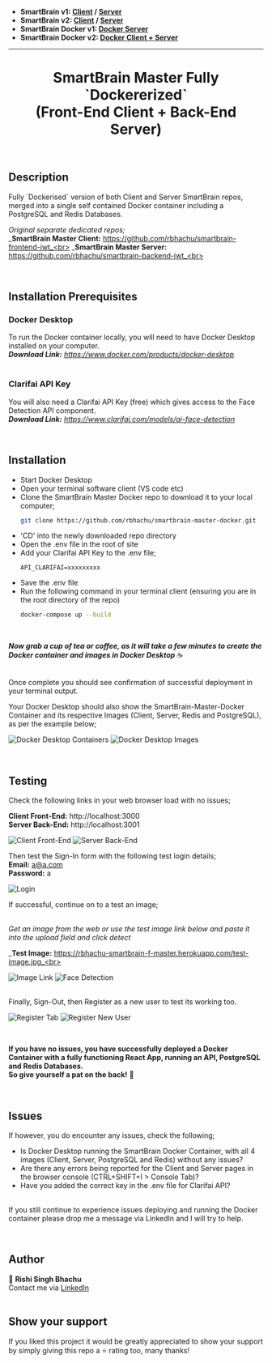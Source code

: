 - **SmartBrain v1: [Client](https://github.com/rbhachu/smartbrain-frontend/) / [Server](https://github.com/rbhachu/smartbrain-backend/)** 
- **SmartBrain v2: [Client](https://github.com/rbhachu/smartbrain-frontend-jwt/) / [Server](https://github.com/rbhachu/smartbrain-backend-jwt/)** 
- **SmartBrain Docker v1: [Docker Server](https://github.com/rbhachu/smartbrain-backend-docker)** 
- **SmartBrain Docker v2: [Docker Client + Server](https://github.com/rbhachu/smartbrain-master-docker/)** 

----

<h1 align="center">SmartBrain Master Fully `Dockererized`<br>(Front-End Client + Back-End Server)</h1>
<br>

## Description

<p>
Fully `Dockerised` version of both Client and Server SmartBrain repos, merged into a single self contained Docker container including a PostgreSQL and Redis Databases.
<br>

_Original separate dedicated repos;_<br>
_**SmartBrain Master Client:** https://github.com/rbhachu/smartbrain-frontend-jwt_<br>
_**SmartBrain Master Server:** https://github.com/rbhachu/smartbrain-backend-jwt_<br>

</p>
<br>

## Installation Prerequisites

<p>

### Docker Desktop

To run the Docker container locally, you will need to have Docker Desktop installed on your computer.<br>
_**Download Link:** https://www.docker.com/products/docker-desktop_
<br><br>

### Clarifai API Key

You will also need a Clarifai API Key (free) which gives access to the Face Detection API component.<br>
_**Download Link:** https://www.clarifai.com/models/ai-face-detection_

</p>
<br>

## Installation

<ul>

<li>
Start Docker Desktop
</li>

<li>
Open your terminal software client (VS code etc)
</li>

<li>
Clone the SmartBrain Master Docker repo to download it to your local computer;

```sh
git clone https://github.com/rbhachu/smartbrain-master-docker.git
```
</li>

<li>
'CD' into the newly downloaded repo directory
</li>

<li>
Open the .env file in the root of site
</li>

<li>
Add your Clarifai API Key to the .env file;

```env
API_CLARIFAI=xxxxxxxxx
```
</li>

<li>
Save the .env file
</li>

<li>
Run the following command in your terminal client (ensuring you are in the root directory of the repo)

```sh
docker-compose up --build
```

</li>
</ul>

<p>
<br>

_**Now grab a cup of tea or coffee, as it will take a few minutes to create the Docker container and images in Docker Desktop**_ ☕
<br>
<br>

Once complete you should see confirmation of successful deployment in your terminal output.
<br>

Your Docker Desktop should also show the SmartBrain-Master-Docker Container and its respective Images (Client, Server, Redis and PostgreSQL), as per the example below;
<br>

![Docker Desktop Containers](./imgs-readme/docker1.png)
![Docker Desktop Images](./imgs-readme/docker2.png)
</p>
<br>


## Testing
<p>
Check the following links in your web browser load with no issues;<br>

**Client Front-End:** http://localhost:3000<br>
**Server Back-End:** http://localhost:3001<br>

![Client Front-End](./imgs-readme/site-preview-front.png)
![Server Back-End](./imgs-readme/site-preview-back.png)


Then test the Sign-In form with the following test login details;<br>
<b>Email:</b> a@a.com
<br>
<b>Password:</b> a

![Login](./imgs-readme/login.png)

If successful, continue on to a test an image;<br><br>

_Get an image from the web or use the test image link below and paste it into the upload field and click detect_<br>

_**Test Image:** https://rbhachu-smartbrain-f-master.herokuapp.com/test-image.jpg_<br>

![Image Link](./imgs-readme/image-link.png)
![Face Detection](./imgs-readme/face-detect.png)

<br>
Finally, Sign-Out, then Register as a new user to test its working too.<br>

![Register Tab](./imgs-readme/register.png)
![Register New User](./imgs-readme/register-user.png)

<br>

**If you have no issues, you have successfully deployed a Docker Container with a fully functioning React App, running an API, PostgreSQL and Redis Databases.**<br> 
**So give yourself a pat on the back!** 👏
</p>
<br>


## Issues
<p>
If however, you do encounter any issues, check the following;

<ul>

<li>
Is Docker Desktop running the SmartBrain Docker Container, with all 4 images (Client, Server, PostgreSQL and Redis) without any issues?
</li>

<li>
Are there any errors being reported for the Client and Server pages in the browser console (CTRL+SHIFT+I > Console Tab)?
</li>

<li>
Have you added the correct key in the .env file for Clarifai API?
</li>

</ul>

<br>
If you still continue to experience issues deploying and running the Docker container please drop me a message via LinkedIn and I will try to help.
</p>
<br>


## Author
👤 **Rishi Singh Bhachu**<br>
Contact me via [LinkedIn](https://www.linkedin.com/in/rishisinghbhachu/)
<br><br>


## Show your support
<p>
If you liked this project it would be greatly appreciated to show your support by simply giving this repo a ⭐️ rating too, many thanks!</p>